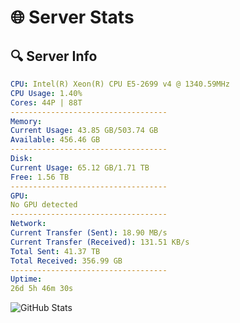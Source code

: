 # 🌐 Server Stats
## 🔍 Server Info
```yaml
CPU: Intel(R) Xeon(R) CPU E5-2699 v4 @ 1340.59MHz
CPU Usage: 1.40%
Cores: 44P | 88T
-----------------------------------
Memory:
Current Usage: 43.85 GB/503.74 GB
Available: 456.46 GB
-----------------------------------
Disk:
Current Usage: 65.12 GB/1.71 TB
Free: 1.56 TB
-----------------------------------
GPU:
No GPU detected
-----------------------------------
Network:
Current Transfer (Sent): 18.90 MB/s
Current Transfer (Received): 131.51 KB/s
Total Sent: 41.37 TB
Total Received: 356.99 GB
-----------------------------------
Uptime:
26d 5h 46m 30s
```
![GitHub Stats](https://img.shields.io/badge/Updated-2025-04-03_03:09:19-blue)